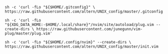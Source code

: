 `sh -c 'curl -fLo "${$HOME/.gitconfig}" \
       https://raw.githubusercontent.com/altern/UNIX_config/master/.gitconfig`

`sh -c 'curl -fLo "${XDG_DATA_HOME:-$HOME/.local/share}"/nvim/site/autoload/plug.vim --create-dirs \
       https://raw.githubusercontent.com/junegunn/vim-plug/master/plug.vim'`

`sh -c 'curl -fLo "${$HOME/.config/nvim}" --create-dirs \
       https://raw.githubusercontent.com/altern/UNIX_config/master/init.vim`
